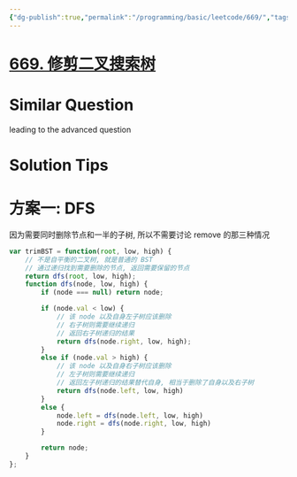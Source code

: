 ```yaml
---
{"dg-publish":true,"permalink":"/programming/basic/leetcode/669/","tags":["leetcode/tree/bst"]}
---
```



# [669. 修剪二叉搜索树](https://leetcode.cn/problems/trim-a-binary-search-tree/)

# Similar Question

leading to the advanced question

# Solution Tips

# 方案一: DFS

因为需要同时删除节点和一半的子树, 所以不需要讨论 remove 的那三种情况

```js
var trimBST = function(root, low, high) {
    // 不是自平衡的二叉树, 就是普通的 BST
    // 通过递归找到需要删除的节点, 返回需要保留的节点
    return dfs(root, low, high);
    function dfs(node, low, high) {
        if (node === null) return node;

        if (node.val < low) {
            // 该 node 以及自身左子树应该删除
            // 右子树则需要继续递归
            // 返回右子树递归的结果
            return dfs(node.right, low, high);
        }
        else if (node.val > high) {
            // 该 node 以及自身右子树应该删除
            // 左子树则需要继续递归
            // 返回左子树递归的结果替代自身, 相当于删除了自身以及右子树
            return dfs(node.left, low, high)
        }
        else {
            node.left = dfs(node.left, low, high)
            node.right = dfs(node.right, low, high)
        }

        return node;
    }
};
```
